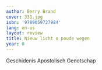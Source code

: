 ```yaml
---
author: Berry Brand
cover: 331.jpg
isbn: '9789059727984'
lang: en-us
layout: review
title: Nieuw licht o poude wegen
year: 0
---
```

Geschidenis Apostolisch Genotschap
